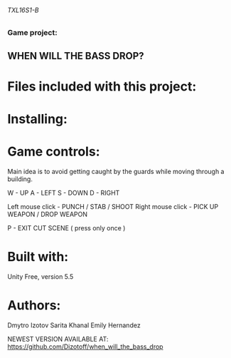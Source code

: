 ###### TXL16S1-B  ######

### Game project: ###

## WHEN WILL THE BASS DROP? ##

# Files included with this project: #



# Installing: #



# Game controls: #
Main idea is to avoid getting caught by the guards while moving through a building.

W - UP
A - LEFT
S - DOWN
D - RIGHT

Left mouse click - PUNCH / STAB / SHOOT
Right mouse click - PICK UP WEAPON / DROP WEAPON

P - EXIT CUT SCENE ( press only once )

# Built with: #
Unity Free, version 5.5

# Authors: #
Dmytro Izotov
Sarita Khanal
Emily Hernandez

NEWEST VERSION AVAILABLE AT: https://github.com/Dizotoff/when_will_the_bass_drop








